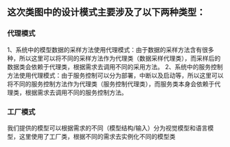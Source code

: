 ## 这次类图中的设计模式主要涉及了以下两种类型：
### 代理模式
1、系统中的模型数据的采样方法使用代理模式：由于数据的采样方法含有很多种，所以这里可以将不同的采样方法作为代理类（数据采样代理类），而采样后的数据类会依赖于代理类，根据需求去调用不同的采用方法。
2、系统中的服务控制方法使用代理模式：由于服务控制可以分为部署，中断以及启动等，所以这里可以将不同的服务控制方法作为代理类（服务控制代理类），而服务类本身会依赖于代理类，根据需求去调用不同的服务控制方法。
### 工厂模式
我们提供的模型可以根据需求的不同（模型结构/输入）分为视觉模型和语言模型，这里使用了工厂类，根据不同的需求去实例化不同的模型类